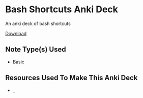 # Bash Shortcuts Anki Deck
An anki deck of bash shortcuts

[Download](https://github.com/cutthroat78/Branches-of-Science-Anki-Deck/releases/latest/download/)

## Note Type(s) Used

- Basic

## Resources Used To Make This Anki Deck

- _
